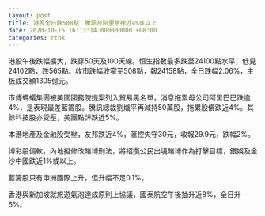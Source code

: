```yaml
---
layout: post
title: 港股全日跌508點　騰訊及阿里急挫近4%或以上
date: 2020-10-15 16:13:14.000000000 +08:00
categories: rthk
---
```


港股午後跌幅擴大，跌穿50天及100天線。恒生指數最多跌至24100點水平，低見24102點，跌565點。收市跌幅收窄至508點，報24158點，全日跌幅2.06%，主板成交額1305億元。

市傳螞蟻集團被美國國務院提案列入貿易黑名單，消息拖累母公司阿里巴巴跌逾4%，是表現最差藍籌股。騰訊總裁劉熾平再減持50萬股，拖累股價跌近4%。其餘科技股亦受壓，美團點評跌近5%。

本港地產及金融股受壓，友邦跌近4%，滙控失守30元，收報29.9元，跌幅2%。

博彩股偏軟，內地擬修改賭博刑法，將招攬公民出境賭博作為打擊目標，銀娛及金沙中國跌近1%或以上。

藍籌股只有申洲國際上升，但升幅不足0.1%。

香港與新加坡就旅遊氣泡達成原則上協議，國泰航空午後抽升近8%，全日升6%。
